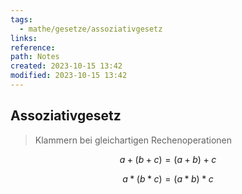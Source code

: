 ```yaml
---
tags:
  - mathe/gesetze/assoziativgesetz
links: 
reference: 
path: Notes
created: 2023-10-15 13:42
modified: 2023-10-15 13:42
---
```

## Assoziativgesetz 
> Klammern bei gleichartigen Rechenoperationen

$$a+(b+c) = (a+b)+c$$

$$a*(b*c) = (a*b)*c$$

